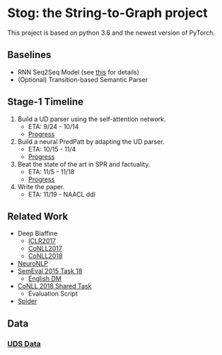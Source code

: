 # Stog: the String-to-Graph project

This project is based on python 3.6 and the newest version of PyTorch.

## Baselines

- RNN Seq2Seq Model (see [this](https://gitlab.hltcoe.jhu.edu/research/mt-ie/tree/copy) for details) 
- (Optional) Transition-based Semantic Parser

## Stage-1 Timeline

1. Build a UD parser using the self-attention network.
    - ETA: 9/24 - 10/14
    - [Progress](docs/progress/stage1.1.md)
2. Build a neural PredPatt by adapting the UD parser. 
    - ETA: 10/15 - 11/4
    - [Progress](docs/progress/stage1.2.md)
3. Beat the state of the art in SPR and factuality.
    - ETA: 11/5 - 11/18
    - [Progress](docs/progress/stage1.3.md)
4. Write the paper.
    - ETA: 11/19 - NAACL ddl

## Related Work

- Deep Biaffine
    - [ICLR2017](https://arxiv.org/pdf/1611.01734.pdf)
    - [CoNLL2017](https://web.stanford.edu/~tdozat/files/TDozat-CoNLL2017-Paper.pdf)
    - [CoNLL2018](http://universaldependencies.org/conll18/proceedings/pdf/K18-2016.pdf)
- [NeuroNLP](https://github.com/XuezheMax/NeuroNLP2)
- [SemEval 2015 Task 18](http://aclweb.org/anthology/S15-2153)
    - [English DM](https://lindat.mff.cuni.cz/repository/xmlui/handle/11234/1-1956)
- [CoNLL 2018 Shared Task](http://universaldependencies.org/conll18/)
    - Evaluation Script
- [Spider](https://yale-lily.github.io/spider)

## Data

### [UDS Data](https://gitlab.hltcoe.jhu.edu/research/mt-ie/blob/copy/README.md#uds-data-cross-lingual-semantic-parsing-w-factuality-and-sprs)